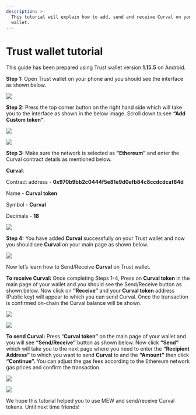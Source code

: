```yaml
---
description: >-
  This tutorial will explain how to add, send and receive Curval on your Trust
  wallet.
---
```


# Trust wallet tutorial

This guide has been prepared using Trust wallet version **1.15.5** on Android.

**Step 1:** Open Trust wallet on your phone and you should see the interface as shown below.

![](../.gitbook/assets/0.jpeg)

**Step 2:** Press the top corner button on the right hand side which will take you to the interface as shown in the below image. Scroll down to see **“Add Custom token”**.

![](../.gitbook/assets/2-1.jpg)

![](../.gitbook/assets/2-2.jpg)

**Step 3:** Make sure the network is selected as **“Ethereum”** and enter the Curval contract details as mentioned below.

**Curval**:

Contract address - **0x970b9bb2c0444f5e81e9d0efb84c8ccdcdcaf84d**

Name - **Curval token**

Symbol - **Curval**

Decimals - **18**

![](../.gitbook/assets/3%20%281%29.jpeg)

**Step 4:** You have added **Curval** successfully on your Trust wallet and now you should see **Curval** on your main page as shown below.

![](../.gitbook/assets/4-1.jpg)

Now let’s learn how to Send/Receive **Curval** on Trust wallet.

**To receive Curval:** Once completing Steps 1-4, Press on **Curval token** in the main page of your wallet and you should see the Send/Receive button as shown below. Now click on **“Receive”** and your **Curval token** address \(Public key\) will appear to which you can send Curval. Once the transaction is confirmed on-chain the Curval balance will be shown.

![](../.gitbook/assets/5-1.jpg)

![](../.gitbook/assets/5-2.jpg)

**To send Curval:** Press “**Curval token”** on the main page of your wallet and you will see **“Send/Receive”** button as shown below. Now click **“Send”** which will take you to the next page where you need to enter the **“Recipient Address”** to which you want to send **Curval** to and the **“Amount”** then click **“Continue”.** You can adjust the gas fees according to the Ethereum network gas prices and confirm the transaction.

![](../.gitbook/assets/6-1.jpg)

![](../.gitbook/assets/6-2.jpg)

We hope this tutorial helped you to use MEW and send/receive Curval tokens. Until next time friends!
